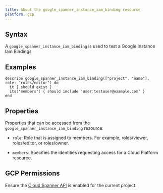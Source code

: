 ```yaml
---
title: About the google_spanner_instance_iam_binding resource
platform: gcp
---
```


## Syntax
A `google_spanner_instance_iam_binding` is used to test a Google Instance Iam Bindings

## Examples
```
describe google_spanner_instance_iam_binding(["project", "name"], role: "roles/editor") do
  it { should exist }
  its('members') { should include 'user:testuser@example.com' }
end
```

## Properties
Properties that can be accessed from the `google_spanner_instance_iam_binding` resource:

  * `role`: Role that is assigned to members. For example, roles/viewer, roles/editor, or roles/owner.

  * `members`: Specifies the identities requesting access for a Cloud Platform resource.


## GCP Permissions

Ensure the [Cloud Spanner API](https://console.cloud.google.com/apis/library/spanner.googleapis.com/) is enabled for the current project.
